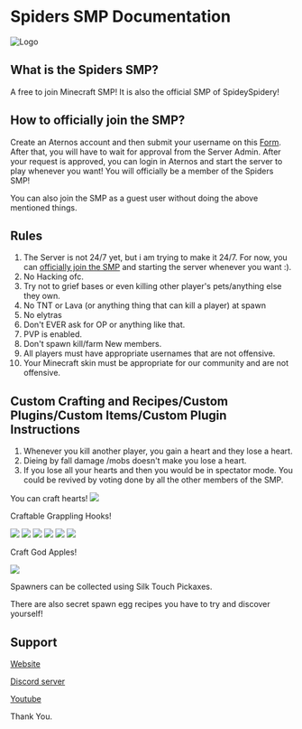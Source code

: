# Spiders SMP Documentation
<img src="https://i.ibb.co/xDrhHNy/ggg.png" alt="Logo">

## What is the Spiders SMP?
A free to join Minecraft SMP! It is also the official SMP of SpideySpidery!

## How to officially join the SMP?

Create an Aternos account and then submit your username on this [Form](https://my.forms.app/form/61fb787ded8dd61528302e3f). After that, you will have to wait for approval from the Server Admin. 
After your request is approved, you can login in Aternos and start the server to play whenever you want! You will officially be a member of the Spiders SMP! 

You can also join the SMP as a guest user without doing the above mentioned things.

## Rules

1.    The Server is not 24/7 yet, but i am trying to make it 24/7. For now, you can [officially join the SMP](https://spideyspidery.github.io/doc.spidersmp.mc/#how-to-officially-join-the-smp) and starting the server whenever you want :).
2.    No Hacking ofc.
3.    Try not to grief bases or even killing other player's pets/anything else they own.
4.    No TNT or Lava (or anything thing that can kill a player) at spawn
5.    No elytras
6.    Don't EVER ask for OP or anything like that.
7.    PVP is enabled.
8.    Don't spawn kill/farm New members.
9.    All players must have appropriate usernames that are not offensive.
10.   Your Minecraft skin must be appropriate for our community and are not offensive.

## Custom Crafting and Recipes/Custom Plugins/Custom Items/Custom Plugin Instructions

1. Whenever you kill another player, you gain a heart and they lose a heart. 
2. Dieing by fall damage /mobs doesn't make you lose a heart. 
3. If you lose all your hearts and then you would be in spectator mode. You could be revived by voting done by all the other members of the SMP.

You can craft hearts!
<img src="https://i.imgur.com/BBIV12H.png">

Craftable Grappling Hooks!

<img src="https://cdn.discordapp.com/attachments/917968497802379346/918696632416088154/5e7cf9b87067998308277146bb26d856cf792cfd.png">
<img src="https://cdn.discordapp.com/attachments/917968497802379346/918696632621629540/769d6719d3250493fd19c2d778e339ace26b5886.png">
<img src="https://cdn.discordapp.com/attachments/917968497802379346/918696632797782068/2dd35852eb40a3f29033691fb10f3fc6051881d1.png">
<img src="https://cdn.discordapp.com/attachments/917968497802379346/918696632990715924/9e77812246e4a5bca3a9b7e6c5f6a0137ba9f807.png">
<img src="https://cdn.discordapp.com/attachments/917968497802379346/918696633246560296/756229b4fb6667c008547adc28a5e6cc3db983c2.png">
<img src="https://cdn.discordapp.com/attachments/917968497802379346/918696633502400552/0308703ed29cfa232d92b475c2461c00e18a76e2.png">

Craft God Apples!

<img src="https://i.ibb.co/9rr9tPG/image.png">

Spawners can be collected using Silk Touch Pickaxes.

There are also secret spawn egg recipes you have to try and discover yourself!

## Support

[Website](https://spideyspidery.github.io/spidersmp.mc/)

[Discord server](https://discord.gg/32REUPgfP3)

[Youtube](https://www.youtube.com/channel/UC8yYfetvXdorcN_I4iV9k2g?sub_confirmation=1&feature=subscribe-embed-click)

Thank You.
